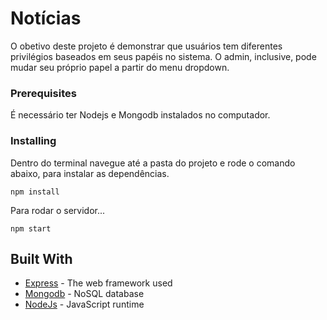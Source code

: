 # Notícias

O obetivo deste projeto é demonstrar que usuários tem diferentes privilégios baseados em seus papéis no sistema. O admin, inclusive, pode mudar seu próprio papel a partir do menu dropdown.



### Prerequisites

É necessário ter Nodejs e Mongodb instalados no computador.

### Installing

Dentro do terminal navegue até a pasta do projeto e rode o comando abaixo, para instalar as dependências.

```
npm install
```

Para rodar o servidor...

```
npm start
```

## Built With

* [Express](https://expressjs.com/) - The web framework used
* [Mongodb](https://www.mongodb.com/) - NoSQL database
* [NodeJs](https://nodejs.org/en/) - JavaScript runtime
